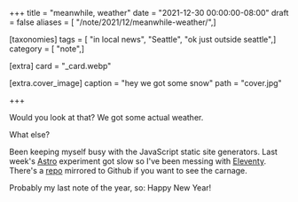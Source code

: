 +++
title = "meanwhile, weather"
date = "2021-12-30 00:00:00-08:00"
draft = false
aliases = [ "/note/2021/12/meanwhile-weather/",]

[taxonomies]
tags = [ "in local news", "Seattle", "ok just outside seattle",]
category = [ "note",]

[extra]
card = "_card.webp"

[extra.cover_image]
caption = "hey we got some snow"
path = "cover.jpg"

+++

Would you look at that? We got some actual weather.

What else?

[Eleventy]: https://11ty.dev
[Astro]: https://astro.build
[repo]: https://github.com/brianwisti/rgb-eleventy

Been keeping myself busy with the JavaScript static site generators.
Last week's [Astro][] experiment got slow so I've been messing with [Eleventy][].
There's a [repo][] mirrored to Github if you want to see the carnage.

Probably my last note of the year, so: Happy New Year!
